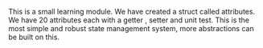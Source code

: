 This is a small learning module. We have created a struct called attributes. We have 20 attributes each with a getter , setter and unit test.
This is the most simple and robust state management system, more abstractions can be built on this.